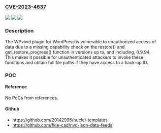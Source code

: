 ### [CVE-2023-4637](https://cve.mitre.org/cgi-bin/cvename.cgi?name=CVE-2023-4637)
![](https://img.shields.io/static/v1?label=Product&message=Migration%2C%20Backup%2C%20Staging%20%E2%80%93%20WPvivid&color=blue)
![](https://img.shields.io/static/v1?label=Version&message=*%3C%3D%200.9.94%20&color=brighgreen)
![](https://img.shields.io/static/v1?label=Vulnerability&message=CWE-862%20Missing%20Authorization&color=brighgreen)

### Description

The WPvivid plugin for WordPress is vulnerable to unauthorized access of data due to a missing capability check on the restore() and get_restore_progress() function in versions up to, and including, 0.9.94. This makes it possible for unauthenticated attackers to invoke these functions and obtain full file paths if they have access to a back-up ID.

### POC

#### Reference
No PoCs from references.

#### Github
- https://github.com/20142995/nuclei-templates
- https://github.com/fkie-cad/nvd-json-data-feeds

